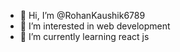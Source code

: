 - 👋 Hi, I’m @RohanKaushik6789
- 👀 I’m interested in web development
- 🌱 I’m currently learning react js

<!---
RohanKaushik6789/RohanKaushik6789 is a ✨ special ✨ repository because its `README.md` (this file) appears on your GitHub profile.
You can click the Preview link to take a look at your changes.
--->
